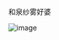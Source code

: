 和泉纱雾好婆

![image](https://user-images.githubusercontent.com/111471471/226628749-0e637d3e-73b2-4983-8e51-ee48def755c8.png)
